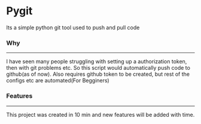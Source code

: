 # Pygit

Its a simple python git tool used to push and pull code

### Why
-------------------------

I have seen many people struggling with setting up a authorization token, then with git problems etc. So this
script would automatically push code to github(as of now). Also requires github token to be created, but rest of the configs etc are automated(For Begginers)

### Features
------------------------
This project was created in 10 min and new features will be added with time.

